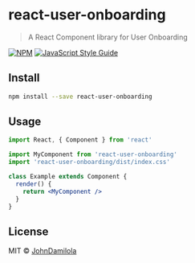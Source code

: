 # react-user-onboarding

> A React Component library for User Onboarding

[![NPM](https://img.shields.io/npm/v/react-user-onboarding.svg)](https://www.npmjs.com/package/react-user-onboarding) [![JavaScript Style Guide](https://img.shields.io/badge/code_style-standard-brightgreen.svg)](https://standardjs.com)

## Install

```bash
npm install --save react-user-onboarding
```

## Usage

```jsx
import React, { Component } from 'react'

import MyComponent from 'react-user-onboarding'
import 'react-user-onboarding/dist/index.css'

class Example extends Component {
  render() {
    return <MyComponent />
  }
}
```

## License

MIT © [JohnDamilola](https://github.com/JohnDamilola)
